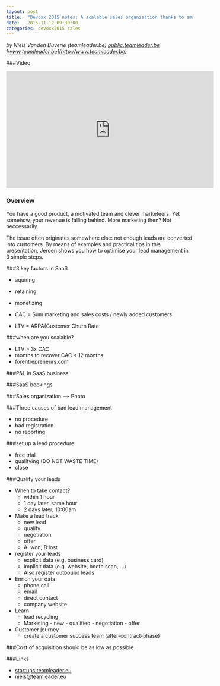 ```yaml
---
layout: post
title:  "Devoxx 2015 notes: A scalable sales organisation thanks to smarter lead management"
date:   2015-11-12 09:30:00
categories: devoxx2015 sales
---
```


*by Niels Vanden Buverie (teamleader.be)
    [public.teamleader.be](http://public.teamleader.be)
    [www.teamleader.be](http://www.teamleader.be)*

###Video
<iframe width="560" height="315" src="https://www.youtube.com/embed/NoUAKn-dUWg" frameborder="0" allowfullscreen></iframe>

### Overview
You have a good product, a motivated team and clever marketeers. Yet somehow, your revenue is falling behind. More marketing then? Not neccessarily.

The issue often originates somewhere else: not enough leads are converted into customers. By means of examples and practical tips in this presentation, Jeroen shows you how to optimise your lead management in 3 simple steps.

###3 key factors in SaaS
- aquiring
- retaining
- monetizing

- CAC = Sum marketing and sales costs / newly added customers
- LTV = ARPA(Customer Churn Rate

###when are you scalable?
- LTV > 3x CAC
- months to recover CAC < 12 months
- forentrepreneurs.com

###P&L in SaaS business

###SaaS bookings

###Sales organization —> Photo

###Three causes of bad lead management
- no procedure
- bad registration
- no reporting

###set up a lead procedure
- free trial
- qualifying (DO NOT WASTE TIME)
- close

###Qualify your leads
- When to take contact? 
    - within 1 hour
    - 1 day later, same hour
    - 2 days later, 10:00am
- Make a lead track
    - new lead
    - qualify
    - negotiation
    - offer
    - A: won; B:lost
- register your leads
    - explicit data (e.g. business card)
    - implicit data (e.g. website, booth scan, …)
    - Also register outbound leads
- Enrich your data
    - phone call
    - email
    - direct contact
    - company website
- Learn
    - lead recycling
    - Marketing - new - qualified - negotiation - offer
- Customer journey
    - create a customer success team (after-contract-phase)

###Cost of acquisition should be as low as possible

###Links
- [startups.teamleader.eu](http://startups.teamleader.eu)
- <niels@teamleader.eu>

